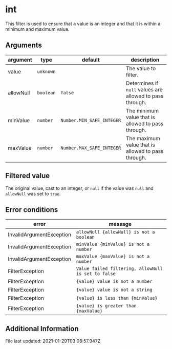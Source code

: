 # int

This filter is used to ensure that a value is an integer and that it is within a minimum and maximum value.

## Arguments

argument   | type      | default                   | description
---------- | --------- | ------------------------- | --------------------------------------------------------
value      | `unknown` |                           | The value to filter.
allowNull  | `boolean` | `false`                   | Determines if `null` values are allowed to pass through.
minValue   | `number`  | `Number.MIN_SAFE_INTEGER` | The minimum value that is allowed to pass through.
maxValue   | `number`  | `Number.MAX_SAFE_INTEGER` | The maximum value that is allowed to pass through.

## Filtered value

The original value, cast to an integer, or `null` if the value was `null` and `allowNull` was set to `true`.

## Error conditions

error                    | message
------------------------ | ---------------------------------------------------
InvalidArgumentException | `allowNull {allowNull} is not a boolean`
InvalidArgumentException | `minValue {minValue} is not a number`
InvalidArgumentException | `maxValue {maxValue} is not a number`
FilterException          | `Value failed filtering, allowNull is set to false`
FilterException          | `{value} value is not a number`
FilterException          | `{value} value is not a string`
FilterException          | `{value} is less than {minValue}`
FilterException          | `{value} is greater than {maxValue}`

## Additional Information

File last updated: 2021-01-29T03:08:57.947Z
